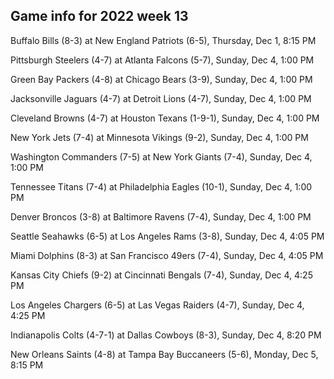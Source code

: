 ## Game info for 2022 week 13
Buffalo Bills (8-3) at New England Patriots (6-5), Thursday, Dec 1, 8:15 PM



Pittsburgh Steelers (4-7) at Atlanta Falcons (5-7), Sunday, Dec 4, 1:00 PM

Green Bay Packers (4-8) at Chicago Bears (3-9), Sunday, Dec 4, 1:00 PM

Jacksonville Jaguars (4-7) at Detroit Lions (4-7), Sunday, Dec 4, 1:00 PM

Cleveland Browns (4-7) at Houston Texans (1-9-1), Sunday, Dec 4, 1:00 PM

New York Jets (7-4) at Minnesota Vikings (9-2), Sunday, Dec 4, 1:00 PM

Washington Commanders (7-5) at New York Giants (7-4), Sunday, Dec 4, 1:00 PM

Tennessee Titans (7-4) at Philadelphia Eagles (10-1), Sunday, Dec 4, 1:00 PM

Denver Broncos (3-8) at Baltimore Ravens (7-4), Sunday, Dec 4, 1:00 PM



Seattle Seahawks (6-5) at Los Angeles Rams (3-8), Sunday, Dec 4, 4:05 PM

Miami Dolphins (8-3) at San Francisco 49ers (7-4), Sunday, Dec 4, 4:05 PM

Kansas City Chiefs (9-2) at Cincinnati Bengals (7-4), Sunday, Dec 4, 4:25 PM

Los Angeles Chargers (6-5) at Las Vegas Raiders (4-7), Sunday, Dec 4, 4:25 PM



Indianapolis Colts (4-7-1) at Dallas Cowboys (8-3), Sunday, Dec 4, 8:20 PM



New Orleans Saints (4-8) at Tampa Bay Buccaneers (5-6), Monday, Dec 5, 8:15 PM

